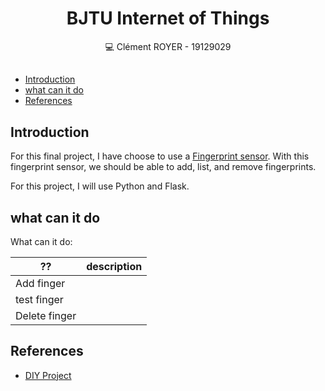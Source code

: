 <div align="center">

<!-- omit in toc -->
# BJTU Internet of Things

:computer: Clément ROYER - 19129029

<!-- omit in toc -->
##

</div>

<!-- TOC -->
* [Introduction](#introduction)
* [what can it do](#what-can-it-do)
* [References](#references)
<!-- END TOC -->

## Introduction

For this final project, I have choose to use a [Fingerprint sensor][product]. With this fingerprint sensor, we should be able to add, list, and remove fingerprints.

For this project, I will use Python and Flask.

## what can it do

What can it do:

|??|description|
|-|-|
|Add finger||
|test finger||
|Delete finger||

## References

* [DIY Project](https://github.com/adafruit/Adafruit_CircuitPython_Fingerprint)

<!-- links -->

[product]: https://www.adafruit.com/product/751
[try-out]: https://learn.adafruit.com/adafruit-optical-fingerprint-sensor?view=all

